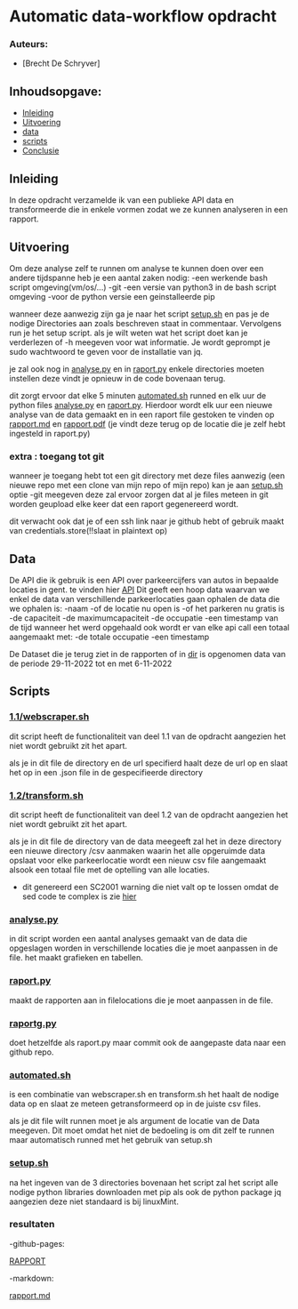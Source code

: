 # Automatic data-workflow opdracht
### Auteurs:
 - [Brecht De Schryver]
## Inhoudsopgave:
 - [Inleiding](#inleiding)
 - [Uitvoering](#uitvoering)
 - [data](#data)
 - [scripts](#resultaten)
 - [Conclusie](#conclusie)
## Inleiding
In deze opdracht verzamelde ik van een publieke API data en transformeerde die in enkele vormen zodat we ze kunnen analyseren in een rapport.
## Uitvoering
Om deze analyse zelf te runnen om analyse te kunnen doen over een andere tijdspanne heb je een aantal zaken nodig:
-een werkende bash script omgeving(vm/os/...)
-git
-een versie van python3 in de bash script omgeving
-voor de python versie een geinstalleerde pip

wanneer deze aanwezig zijn ga je naar het script [setup.sh](https://github.com/BrechtDeSchryver/iataak/blob/main/data-workflow/scripts/setup.sh) en pas je de nodige Directories aan zoals beschreven staat in commentaar. Vervolgens run je het setup script. als je wilt weten wat het script doet kan je verderlezen of -h meegeven voor wat informatie. Je wordt geprompt je sudo wachtwoord te geven voor de installatie van jq.

je zal ook nog in [analyse.py](https://github.com/BrechtDeSchryver/iataak/blob/main/data-workflow/scripts/analyse.py) en in [raport.py](https://github.com/BrechtDeSchryver/iataak/blob/main/data-workflow/scripts/report.py) enkele directories moeten instellen deze vindt je opnieuw in de code bovenaan terug. 

dit zorgt ervoor dat elke 5 minuten [automated.sh](https://github.com/BrechtDeSchryver/iataak/blob/main/data-workflow/scripts/automated.sh) runned en elk uur de python files [analyse.py](https://github.com/BrechtDeSchryver/iataak/blob/main/data-workflow/scripts/analyse.py) en [raport.py](https://github.com/BrechtDeSchryver/iataak/blob/main/data-workflow/scripts/report.py). Hierdoor wordt elk uur een nieuwe analyse van de data gemaakt en in een raport file gestoken te vinden op [rapport.md](https://github.com/BrechtDeSchryver/iataak/blob/main/data-workflow/rapport.md) en [rapport.pdf](https://github.com/BrechtDeSchryver/iataak/blob/main/data-workflow/rapport.pdf) (je vindt deze terug op de locatie die je zelf hebt ingesteld in raport.py)

### extra : toegang tot git 
wanneer je toegang hebt tot een git directory met deze files aanwezig (een nieuwe repo met een clone van mijn repo of mijn repo) kan je aan [setup.sh](https://github.com/BrechtDeSchryver/iataak/blob/main/data-workflow/scripts/setup.sh) optie -git meegeven deze zal ervoor zorgen dat al je files meteen in git worden geupload elke keer dat een raport gegenereerd wordt.

dit verwacht ook dat je of een ssh link naar je github hebt of gebruik maakt van credentials.store(!!slaat in plaintext op)
## Data

De API die ik gebruik is een API over parkeercijfers van autos in bepaalde locaties in gent. te vinden hier [API](https://data.stad.gent/api/records/1.0/search/?dataset=bezetting-parkeergarages-real-time&q=&rows=20&facet=name&facet=lastupdate&facet=description&facet=categorie)
Dit geeft een hoop data waarvan we enkel de data van verschillende parkeerlocaties gaan ophalen de data die we ophalen is:
-naam 
-of de locatie nu open is
-of het parkeren nu gratis is
-de capaciteit
-de maximumcapaciteit
-de occupatie 
-een timestamp van de tijd wanneer het werd opgehaald
ook wordt er van elke api call een totaal aangemaakt met:
-de totale occupatie
-een timestamp

De Dataset die je terug ziet in de rapporten of in [dir](https://github.com/BrechtDeSchryver/iataak/blob/main/data-workflow/Data) is opgenomen data van de periode 29-11-2022 tot en met 6-11-2022
## Scripts
### [1.1/webscraper.sh](https://github.com/BrechtDeSchryver/iataak/blob/main/data-workflow/scripts/1.1/webscraper.sh)
dit script heeft de functionaliteit van deel 1.1 van de opdracht aangezien het niet wordt gebruikt zit het apart.

als je in dit file de directory en de url specifierd haalt deze de url op en slaat het op in een .json file in de gespecifieerde directory
### [1.2/transform.sh](https://github.com/BrechtDeSchryver/iataak/blob/main/data-workflow/scripts/transform.sh)
dit script heeft de functionaliteit van deel 1.2 van de opdracht aangezien het niet wordt gebruikt zit het apart.

als je in dit file de directory van de data meegeeft zal het in deze directory een nieuwe directory /csv aanmaken waarin het alle opgeruimde data opslaat voor elke parkeerlocatie wordt een nieuw csv file aangemaakt alsook een totaal file met de optelling van alle locaties.
 - dit genereerd een SC2001 warning die niet valt op te lossen omdat de sed code te complex is zie [hier](https://www.shellcheck.net/wiki/SC2001)

### [analyse.py](https://github.com/BrechtDeSchryver/iataak/blob/main/data-workflow/scripts/analyse.py)
in dit script worden een aantal analyses gemaakt van de data die opgeslagen worden in verschillende locaties die je moet aanpassen in de file. het maakt grafieken en tabellen.

### [raport.py](https://github.com/BrechtDeSchryver/iataak/blob/main/data-workflow/scripts/raport.py)
maakt de rapporten aan in filelocations die je moet aanpassen in de file.

### [raportg.py](https://github.com/BrechtDeSchryver/iataak/blob/main/data-workflow/scripts/raportg.py)
doet hetzelfde als raport.py maar commit ook de aangepaste data naar een github repo.

### [automated.sh](https://github.com/BrechtDeSchryver/iataak/blob/main/data-workflow/scripts/automated.sh)
is een combinatie van webscraper.sh en transform.sh het haalt de nodige data op en slaat ze meteen getransformeerd op in de juiste csv files.

als je dit file wilt runnen moet je als argument de locatie van de Data meegeven. Dit moet omdat het niet de bedoeling is om dit zelf te runnen maar automatisch runned met het gebruik van setup.sh
### [setup.sh](https://github.com/BrechtDeSchryver/iataak/blob/main/data-workflow/scripts/setup.sh)
na het ingeven van de 3 directories bovenaan het script zal het script alle nodige python libraries downloaden met pip als ook de python package jq aangezien deze niet standaard is bij linuxMint.
### resultaten
-github-pages:

[RAPPORT](https://BrechtDeSchryver.github.io)

-markdown:

[rapport.md](https://github.com/BrechtDeSchryver/iataak/blob/main/data-workflow/rapport.md)
